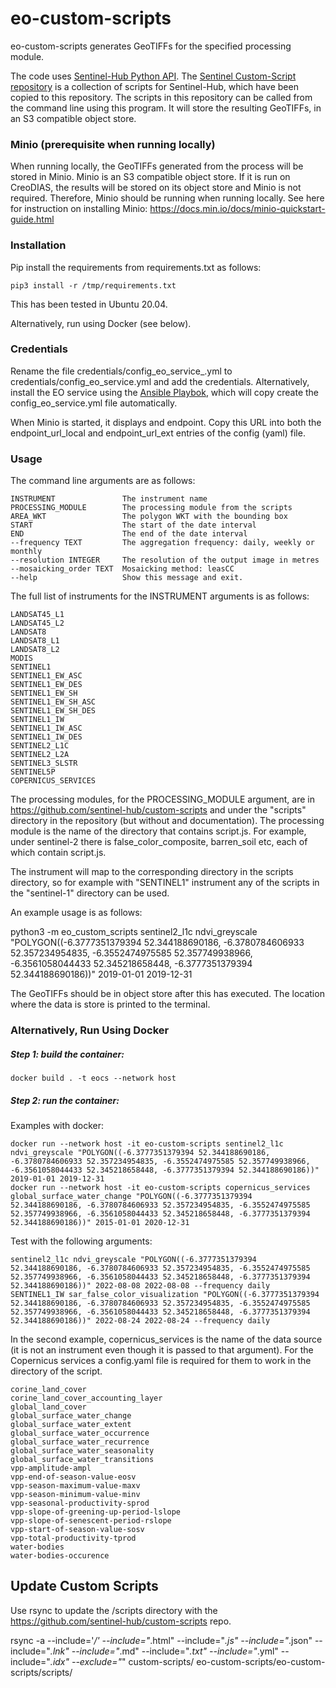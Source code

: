 # eo-custom-scripts

eo-custom-scripts generates GeoTIFFs for the specified processing module.

The code uses [Sentinel-Hub Python API](https://sentinelhub-py.readthedocs.io/en/latest/).
The [Sentinel Custom-Script repository](https://custom-scripts.sentinel-hub.com/) is a collection of scripts for
Sentinel-Hub, which have been copied to this repository. The scripts in this repository can be called from the command
line using this program. It will store the resulting GeoTIFFs, in an S3 compatible object store.

### Minio (prerequisite when running locally)

When running locally, the GeoTIFFs generated from the process will be stored in Minio. Minio is an S3 compatible object
store. If it is run on CreoDIAS, the results will be stored on its object store and Minio is not required. Therefore,
Minio should be running when running locally. See here for instruction on installing
Minio: https://docs.min.io/docs/minio-quickstart-guide.html

### Installation

Pip install the requirements from requirements.txt as follows:

    pip3 install -r /tmp/requirements.txt

This has been tested in Ubuntu 20.04.

Alternatively, run using Docker (see below).

### Credentials

Rename the file
credentials/config_eo_service_.yml to
credentials/config_eo_service.yml
and add the credentials.
Alternatively, install the EO service using the [Ansible Playbok](https://github.com/ECHOESProj/eo-playbooks),
which will copy create the config_eo_service.yml file automatically. 

When Minio is started, it displays and endpoint.
Copy this URL into both the endpoint_url_local and endpoint_url_ext
entries of the config (yaml) file.

### Usage

The command line arguments are as follows:

    INSTRUMENT               The instrument name 
    PROCESSING_MODULE        The processing module from the scripts
    AREA_WKT                 The polygon WKT with the bounding box
    START                    The start of the date interval   
    END                      The end of the date interval
    --frequency TEXT         The aggregation frequency: daily, weekly or monthly
    --resolution INTEGER     The resolution of the output image in metres
    --mosaicking_order TEXT  Mosaicking method: leasCC
    --help                   Show this message and exit.


The full list of instruments for the INSTRUMENT arguments is as follows:

    LANDSAT45_L1
    LANDSAT45_L2
    LANDSAT8
    LANDSAT8_L1
    LANDSAT8_L2
    MODIS
    SENTINEL1
    SENTINEL1_EW_ASC
    SENTINEL1_EW_DES
    SENTINEL1_EW_SH
    SENTINEL1_EW_SH_ASC
    SENTINEL1_EW_SH_DES
    SENTINEL1_IW
    SENTINEL1_IW_ASC
    SENTINEL1_IW_DES
    SENTINEL2_L1C
    SENTINEL2_L2A
    SENTINEL3_SLSTR
    SENTINEL5P
    COPERNICUS_SERVICES

The processing modules, for the PROCESSING_MODULE argument, are in https://github.com/sentinel-hub/custom-scripts
and under the "scripts" directory in the repository (but without and documentation). The processing module is the name
of the directory that contains script.js. For example, under sentinel-2 there is false_color_composite, barren_soil etc,
each of which contain script.js.

The instrument will map to the corresponding directory in the scripts directory, so for example with "SENTINEL1"
instrument any of the scripts in the "sentinel-1" directory can be used.

An example usage is as follows:

python3 -m eo_custom_scripts sentinel2_l1c ndvi_greyscale "POLYGON((-6.3777351379394 52.344188690186, -6.3780784606933 52.357234954835, -6.3552474975585 52.357749938966, -6.3561058044433 52.345218658448, -6.3777351379394 52.344188690186))" 2019-01-01 2019-12-31

The GeoTIFFs should be in object store after this has executed. The location where the data is store is printed to the
terminal.

### Alternatively, Run Using Docker

##### Step 1: build the container:

    docker build . -t eocs --network host

##### Step 2: run the container:

Examples with docker:

    docker run --network host -it eo-custom-scripts sentinel2_l1c ndvi_greyscale "POLYGON((-6.3777351379394 52.344188690186, -6.3780784606933 52.357234954835, -6.3552474975585 52.357749938966, -6.3561058044433 52.345218658448, -6.3777351379394 52.344188690186))" 2019-01-01 2019-12-31
    docker run --network host -it eo-custom-scripts copernicus_services global_surface_water_change "POLYGON((-6.3777351379394 52.344188690186, -6.3780784606933 52.357234954835, -6.3552474975585 52.357749938966, -6.3561058044433 52.345218658448, -6.3777351379394 52.344188690186))" 2015-01-01 2020-12-31

Test with the following arguments:
  
    sentinel2_l1c ndvi_greyscale "POLYGON((-6.3777351379394 52.344188690186, -6.3780784606933 52.357234954835, -6.3552474975585 52.357749938966, -6.3561058044433 52.345218658448, -6.3777351379394 52.344188690186))" 2022-08-08 2022-08-08 --frequency daily
    SENTINEL1_IW sar_false_color_visualization "POLYGON((-6.3777351379394 52.344188690186, -6.3780784606933 52.357234954835, -6.3552474975585 52.357749938966, -6.3561058044433 52.345218658448, -6.3777351379394 52.344188690186))" 2022-08-24 2022-08-24 --frequency daily

In the second example, copernicus_services is the name of the data source (it is not an instrument even though it is
passed to that argument). For the Copernicus services a config.yaml file is required for them to work in the directory
of the script.

    corine_land_cover
    corine_land_cover_accounting_layer
    global_land_cover
    global_surface_water_change
    global_surface_water_extent
    global_surface_water_occurrence
    global_surface_water_recurrence
    global_surface_water_seasonality
    global_surface_water_transitions
    vpp-amplitude-ampl
    vpp-end-of-season-value-eosv
    vpp-season-maximum-value-maxv
    vpp-season-minimum-value-minv
    vpp-seasonal-productivity-sprod
    vpp-slope-of-greening-up-period-lslope
    vpp-slope-of-senescent-period-rslope
    vpp-start-of-season-value-sosv
    vpp-total-productivity-tprod
    water-bodies
    water-bodies-occurence




## Update Custom Scripts

Use rsync to update the /scripts directory with the https://github.com/sentinel-hub/custom-scripts repo.

rsync -a --include='*/' --include="*.html" --include="*.js" --include="*.json" --include="*.lnk" --include="*.md"
--include="*.txt" --include="*.yml" --include="*.idx" --exclude="*" custom-scripts/ eo-custom-scripts/eo-custom-scripts/scripts/
